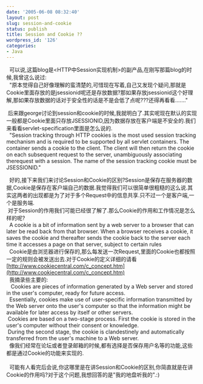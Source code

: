 ```yaml
---
date: '2005-06-08 08:32:40'
layout: post
slug: session-and-cookie
status: publish
title: Session and Cookie ??
wordpress_id: '126'
categories:
- Java
---
```


  可以说,这篇blog是<HTTP中Session实现机制>的副产品,在刚写那篇blog的时候,我曾这么说过:  
  "原本觉得自己好像理解的蛮清楚的,可惜现在写着,自己又发现个疑问,那就是Cookie里面存放的是jsessionid呢还是存放数据?那如果存放jsessionid这个好理解,那如果存放数据的话对于安全性的话是不是会低了点呢???还得再看看......."  
  
 后来跟george讨论到session和cookie的时候,我就明白了.其实呢现在默认的实现一般都是Cookie里面只存放JSESSIONID,因为数据存放在客户端是不安全的.我们来看看servlet-specification里面是怎么说的.  
  "Session tracking through HTTP cookies is the most used session tracking mechanism and is required to be supported by all servlet containers. The container sends a cookie to the client. The client will then return the cookie on each subsequent request to the server, unambiguously associating therequest with a session. The name of the session tracking cookie must be JSESSIONID."  
  
  好的,接下来我们来讨论Session和Cookie的区别?Session是保存在服务器的数据,Cookie是保存在客户端自己的数据.我觉得我们可以很简单很粗糙的这么说.其实这两者的出现都是为了对于多个Request中的信息共享.只不过一个是客户端,一个是服务端.  
 对于Session的作用我们可能已经很了解了.那么Cookie的作用和工作情况是怎么样的呢?  
  A cookie is a bit of information sent by a web server to a browser that can later be read back from that browser. When a browser receives a cookie, it saves the cookie and thereafter sends the cookie back to the server each time it accesses a page on that server, subject to certain rules  
  Cookie是由浏览器进行保存的,那么每发送一次Request,里面的Cookie也都按照一定的规则会被发送出去.对于Cookie的定义详细的请看 [http://www.cookiecentral.com/c_concept.htm](http://www.cookiecentral.com/c_concept.htm)  
  我摘录些主要的:  
   Cookies are pieces of information generated by a Web server and stored in the user's computer, ready for future access.   
  Essentially, cookies make use of user-specific information transmitted by the Web server onto the user's computer so that the information might be available for later access by itself or other servers.  
 Cookies are based on a two-stage process. First the cookie is stored in the user's computer without their consent or knowledge.  
 During the second stage, the cookie is clandestinely and automatically transferred from the user's machine to a Web server.   
  像我们经常在论坛或者登录邮箱的时候,都有选择是否保存用户名等的功能,这些都是通过Cookie的功能来实现的.  
    
  可能有人看完后会说,你这哪里是在讲Session和Cookie的区别,你简直就是在讲Cookie的作用吗?对于这个问题,我想回答的是"我的地盘听我的".:)  
    

